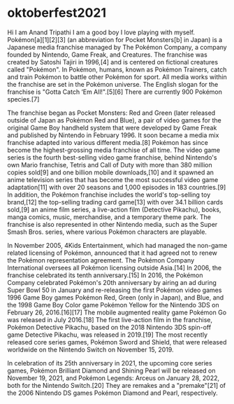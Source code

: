 # oktoberfest2021
Hi I am Anand Tripathi I am a good boy I love playing with myself.
Pokémon[a][1][2][3] (an abbreviation for Pocket Monsters[b] in Japan) is a Japanese media franchise managed by The Pokémon Company, a company founded by Nintendo, Game Freak, and Creatures. The franchise was created by Satoshi Tajiri in 1996,[4] and is centered on fictional creatures called "Pokémon". In Pokémon, humans, known as Pokémon Trainers, catch and train Pokémon to battle other Pokémon for sport. All media works within the franchise are set in the Pokémon universe. The English slogan for the franchise is "Gotta Catch ‘Em All!".[5][6] There are currently 900 Pokémon species.[7]

The franchise began as Pocket Monsters: Red and Green (later released outside of Japan as Pokémon Red and Blue), a pair of video games for the original Game Boy handheld system that were developed by Game Freak and published by Nintendo in February 1996. It soon became a media mix franchise adapted into various different media.[8] Pokémon has since become the highest-grossing media franchise of all time. The video game series is the fourth best-selling video game franchise, behind Nintendo's own Mario franchise, Tetris and Call of Duty with more than 380 million copies sold[9] and one billion mobile downloads,[10] and it spawned an anime television series that has become the most successful video game adaptation[11] with over 20 seasons and 1,000 episodes in 183 countries.[9] In addition, the Pokémon franchise includes the world's top-selling toy brand,[12] the top-selling trading card game[13] with over 34.1 billion cards sold,[9] an anime film series, a live-action film (Detective Pikachu), books, manga comics, music, merchandise, and a temporary theme park. The franchise is also represented in other Nintendo media, such as the Super Smash Bros. series, where various Pokémon characters are playable.

In November 2005, 4Kids Entertainment, which had managed the non-game related licensing of Pokémon, announced that it had agreed not to renew the Pokémon representation agreement. The Pokémon Company International oversees all Pokémon licensing outside Asia.[14] In 2006, the franchise celebrated its tenth anniversary.[15] In 2016, the Pokémon Company celebrated Pokémon's 20th anniversary by airing an ad during Super Bowl 50 in January and re-releasing the first Pokémon video games 1996 Game Boy games Pokémon Red, Green (only in Japan), and Blue, and the 1998 Game Boy Color game Pokémon Yellow for the Nintendo 3DS on February 26, 2016.[16][17] The mobile augmented reality game Pokémon Go was released in July 2016.[18] The first live-action film in the franchise, Pokémon Detective Pikachu, based on the 2018 Nintendo 3DS spin-off game Detective Pikachu, was released in 2019.[19] The most recently released core series games, Pokémon Sword and Shield, that were released worldwide on the Nintendo Switch on November 15, 2019.

In celebration of its 25th anniversary in 2021, the upcoming core series games, Pokémon Brilliant Diamond and Shining Pearl will be released on November 19, 2021, and Pokémon Legends: Arceus on January 28, 2022, both for the Nintendo Switch.[20] They are remakes and a "premake"[21] of the 2006 Nintendo DS games Pokémon Diamond and Pearl, respectively.


